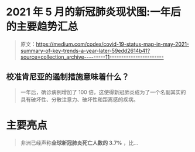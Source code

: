 # 2021 年 5 月的新冠肺炎现状图:一年后的主要趋势汇总

> 原文：<https://medium.com/codex/covid-19-status-map-in-may-2021-summary-of-key-trends-a-year-later-59edd2614b41?source=collection_archive---------11----------------------->

## 校准肯尼亚的遏制措施意味着什么？

> 一年后，确诊病例增加了 100 倍，这使得新冠肺炎成为了一个名副其实的具有破坏性、分散注意力、破坏性和距离感的疾病。

# 主要亮点

> 非洲已经声称**全球新冠肺炎死亡人数的 3.7%** ，比…
